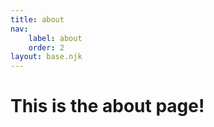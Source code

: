 ```yaml
---
title: about
nav:
    label: about
    order: 2
layout: base.njk
---
```


# This is the about page!
